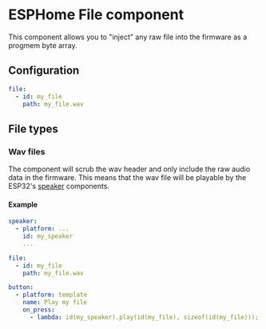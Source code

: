 # ESPHome File component

This component allows you to "inject" any raw file into the firmware as a progmem byte array.

## Configuration

```yaml
file:
  - id: my_file
    path: my_file.wav
```

## File types

### Wav files

The component will scrub the wav header and only include the raw audio data in the firmware.
This means that the wav file will be playable by the ESP32's [speaker](https://esphome.io/components/speaker) components.

#### Example

```yaml
speaker:
  - platform: ...
    id: my_speaker
    ...

file:
  - id: my_file
    path: my_file.wav

button:
  - platform: template
    name: Play my file
    on_press:
      - lambda: id(my_speaker).play(id(my_file), sizeof(id(my_file)));
```
